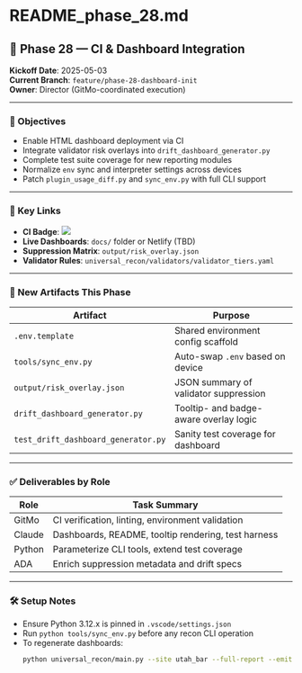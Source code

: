 # README_phase_28.md

## 🧭 Phase 28 — CI & Dashboard Integration

**Kickoff Date**: 2025-05-03  
**Current Branch**: `feature/phase-28-dashboard-init`  
**Owner**: Director (GitMo-coordinated execution)

---

### 🎯 Objectives

- Enable HTML dashboard deployment via CI
- Integrate validator risk overlays into `drift_dashboard_generator.py`
- Complete test suite coverage for new reporting modules
- Normalize `env` sync and interpreter settings across devices
- Patch `plugin_usage_diff.py` and `sync_env.py` with full CLI support

---

### 🔗 Key Links

- **CI Badge**: [![](https://github.com/YOUR_REPO/actions/workflows/ci.yml/badge.svg)](https://github.com/YOUR_REPO/actions)
- **Live Dashboards**: `docs/` folder or Netlify (TBD)
- **Suppression Matrix**: `output/risk_overlay.json`
- **Validator Rules**: `universal_recon/validators/validator_tiers.yaml`

---

### 📂 New Artifacts This Phase

| Artifact                          | Purpose                               |
|----------------------------------|----------------------------------------|
| `.env.template`                  | Shared environment config scaffold     |
| `tools/sync_env.py`              | Auto-swap `.env` based on device       |
| `output/risk_overlay.json`       | JSON summary of validator suppression  |
| `drift_dashboard_generator.py`   | Tooltip- and badge-aware overlay logic |
| `test_drift_dashboard_generator.py` | Sanity test coverage for dashboard    |

---

### ✅ Deliverables by Role

| Role     | Task Summary                                                 |
|----------|--------------------------------------------------------------|
| GitMo    | CI verification, linting, environment validation             |
| Claude   | Dashboards, README, tooltip rendering, test harness          |
| Python   | Parameterize CLI tools, extend test coverage                 |
| ADA      | Enrich suppression metadata and drift specs                  |

---

### 🛠️ Setup Notes

- Ensure Python 3.12.x is pinned in `.vscode/settings.json`
- Run `python tools/sync_env.py` before any recon CLI operation
- To regenerate dashboards:
  ```bash
  python universal_recon/main.py --site utah_bar --full-report --emit-risk-overlay --emit-drift-dashboard

